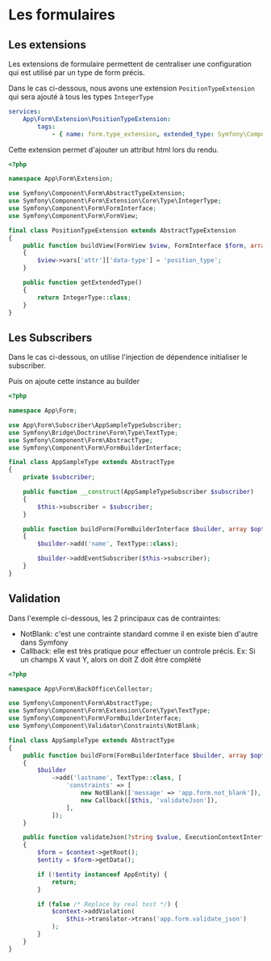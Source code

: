 Les formulaires
===============

Les extensions
--------------

Les extensions de formulaire permettent de centraliser une configuration qui est utilisé par un type de form précis.

Dans le cas ci-dessous, nous avons une extension `PositionTypeExtension` qui sera ajouté à tous les types `IntegerType`

```yaml
services:
    App\Form\Extension\PositionTypeExtension:
        tags:
            - { name: form.type_extension, extended_type: Symfony\Component\Form\Extension\Core\Type\IntegerType }
```

Cette extension permet d'ajouter un attribut html lors du rendu.

```php
<?php

namespace App\Form\Extension;

use Symfony\Component\Form\AbstractTypeExtension;
use Symfony\Component\Form\Extension\Core\Type\IntegerType;
use Symfony\Component\Form\FormInterface;
use Symfony\Component\Form\FormView;

final class PositionTypeExtension extends AbstractTypeExtension
{
    public function buildView(FormView $view, FormInterface $form, array $options)
    {
        $view->vars['attr']['data-type'] = 'position_type';
    }

    public function getExtendedType()
    {
        return IntegerType::class;
    }
}
```

Les Subscribers
---------------

Dans le cas ci-dessous, on utilise l'injection de dépendence initialiser le subscriber.

Puis on ajoute cette instance au builder

```php
<?php

namespace App\Form;

use App\Form\Subscriber\AppSampleTypeSubscriber;
use Symfony\Bridge\Doctrine\Form\Type\TextType;
use Symfony\Component\Form\AbstractType;
use Symfony\Component\Form\FormBuilderInterface;

final class AppSampleType extends AbstractType
{
    private $subscriber;

    public function __construct(AppSampleTypeSubscriber $subscriber)
    {
        $this->subscriber = $subscriber;
    }

    public function buildForm(FormBuilderInterface $builder, array $options)
    {
        $builder->add('name', TextType::class);

        $builder->addEventSubscriber($this->subscriber);
    }
}
```

Validation
----------

Dans l'exemple ci-dessous, les 2 principaux cas de contraintes:
- NotBlank: c'est une contrainte standard comme il en existe bien d'autre dans Symfony
- Callback: elle est très pratique pour effectuer un controle précis. Ex: Si un champs X vaut Y, alors on doit Z doit être complété

```php
<?php

namespace App\Form\BackOffice\Collector;

use Symfony\Component\Form\AbstractType;
use Symfony\Component\Form\Extension\Core\Type\TextType;
use Symfony\Component\Form\FormBuilderInterface;
use Symfony\Component\Validator\Constraints\NotBlank;

final class AppSampleType extends AbstractType
{
    public function buildForm(FormBuilderInterface $builder, array $options)
    {
        $builder
            ->add('lastname', TextType::class, [
                'constraints' => [
                    new NotBlank(['message' => 'app.form.not_blank']),
                    new Callback([$this, 'validateJson']),
                ],
            ]);
    }

    public function validateJson(?string $value, ExecutionContextInterface $context): void
    {
        $form = $context->getRoot();
        $entity = $form->getData();

        if (!$entity instanceof AppEntity) {
            return;
        }

        if (false /* Replace by real test */) {
            $context->addViolation(
                $this->translator->trans('app.form.validate_json')
            );
        }
    }
}
```